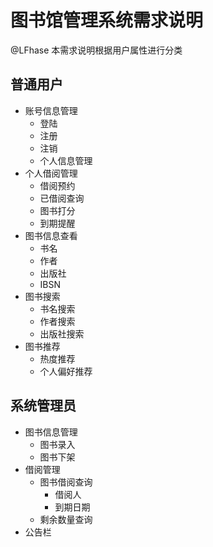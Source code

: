 
# 图书馆管理系统需求说明
@LFhase
本需求说明根据用户属性进行分类
## 普通用户
- 账号信息管理
	- 登陆
	- 注册
	- 注销
	- 个人信息管理
- 个人借阅管理
	- 借阅预约
	- 已借阅查询
	- 图书打分
	- 到期提醒
- 图书信息查看
	- 书名
	- 作者
	- 出版社
	- IBSN
- 图书搜索
	- 书名搜索
	- 作者搜索
	- 出版社搜索
- 图书推荐
	- 热度推荐
	- 个人偏好推荐

## 系统管理员
- 图书信息管理
	- 图书录入
	- 图书下架
- 借阅管理
	- 图书借阅查询
		- 借阅人
		- 到期日期
	- 剩余数量查询
- 公告栏
